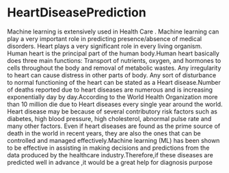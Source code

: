 # HeartDiseasePrediction
Machine learning is extensively used in Health Care . Machine learning can play a very important role in predicting presence/absence of medical disorders. Heart plays a very significant role in every living organism. Human heart is the principal part of the human body.Human heart basically does three main functions: Transport of nutrients, oxygen, and hormones to cells throughout the body and removal of metabolic wastes. Any irregularity to heart can cause distress in other parts of body. Any sort of disturbance to normal functioning of the heart can be stated as a Heart disease.Number of deaths reported due to heart diseases are numerous and is increasing exponentially day by day.According to the World Health Organization more than 10 million die due to Heart diseases every single year around the world.  Heart disease may be because of several contributory risk factors such as diabetes, high blood pressure, high cholesterol, abnormal pulse rate and many other factors. Even if heart diseases are found as the prime source of death in the world in recent years, they are also the ones that can be controlled and managed effectively.Machine learning (ML) has been shown to be effective in assisting in making decisions and predictions from the data produced by the healthcare industry.Therefore,if these diseases are predicted well in advance ,it would be a great help for diagnosis purpose
